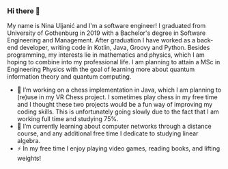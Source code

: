 ### Hi there 👋

My name is Nina Uljanić and I'm a software engineer! I graduated from University of Gothenburg in 2019 with a Bachelor's degree in Software Engineering and Management. After graduation I have worked as a back-end developer, writing code in Kotlin, Java, Groovy and Python. Besides programming, my interests lie in mathematics and physics, which I am hoping to combine into my professional life. I am planning to attain a MSc in Engineering Physics with the goal of learning more about quantum information theory and quantum computing.

- 🔭 I’m working on a chess implementation in Java, which I am planning to (re)use in my VR Chess project. I sometimes play chess in my free time and I thought these two projects would be a fun way of improving my coding skills. This is unfortunately going slowly due to the fact that I am working full time and studying 75%.
- 🌱 I’m currently learning about computer networks through a distance course, and any additional free time I dedicate to studying linear algebra.
- ⚡ In my free time I enjoy playing video games, reading books, and lifting weights!
<!--
**ninauljanic/ninauljanic** is a ✨ _special_ ✨ repository because its `README.md` (this file) appears on your GitHub profile.

Here are some ideas to get you started:

- 🔭 I’m currently working on ...
- 🌱 I’m currently learning ...
- 👯 I’m looking to collaborate on ...
- 🤔 I’m looking for help with ...
- 💬 Ask me about ...
- 📫 How to reach me: ...
- 😄 Pronouns: ...
- ⚡ Fun fact: ...
-->
